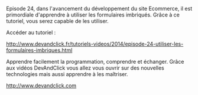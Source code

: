 Episode 24, dans l'avancement du développement du site Ecommerce, il est primordiale d'apprendre à utiliser les formulaires imbriqués. Grâce à ce tutoriel, vous serez capable de les utiliser.

Accéder au tutoriel :

http://www.devandclick.fr/tutoriels-videos/2014/episode-24-utiliser-les-formulaires-imbriques.html



Apprendre facilement la programmation, comprendre et échanger.
Grâce aux vidéos DevAndClick vous allez vous ouvrir sur des nouvelles technologies mais aussi apprendre à les maîtriser.

http://www.devandclick.com